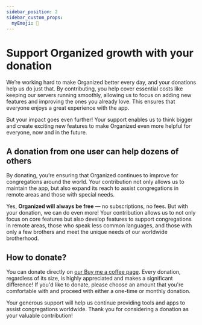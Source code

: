 ```yaml
---
sidebar_position: 2
sidebar_custom_props: 
  myEmoji: 🚀
---
```


# Support Organized growth with your donation

We’re working hard to make Organized better every day, and your donations help us do just that. By contributing, you help cover essential costs like keeping our servers running smoothly, allowing us to focus on adding new features and improving the ones you already love. This ensures that everyone enjoys a great experience with the app.

But your impact goes even further! Your support enables us to think bigger and create exciting new features to make Organized even more helpful for everyone, now and in the future.

## A donation from one user can help dozens of others

By donating, you’re ensuring that Organized continues to improve for congregations around the world. Your contribution not only allows us to maintain the app, but also expand its reach to assist congregations in remote areas and those with special needs.

Yes, **Organized will always be free** — no subscriptions, no fees. But with your donation, we can do even more! Your contribution allows us to not only focus on core features but also develop features to support congregations in remote areas, those who speak less common languages, and those with only a few brothers and meet the unique needs of our worldwide brotherhood.

## How to donate?

You can donate directly on [our Buy me a coffee page](https://www.buymeacoffee.com/sws2apps/). Every donation, regardless of its size, is highly appreciated and makes a significant difference! If you'd like to donate, please choose an amount that you're comfortable with and proceed with either a one-time or monthly donation.

Your generous support will help us continue providing tools and apps to assist congregations worldwide. Thank you for considering a donation as your valuable contribution!